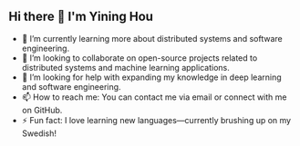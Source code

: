 ## Hi there 👋 I'm Yining Hou

<!--
**EITD/EITD** is a ✨ _special_ ✨ repository because its `README.md` (this file) appears on your GitHub profile.

Here are some ideas to get you started:

- 🔭 I’m currently working on ...
- 🌱 I’m currently learning ...
- 👯 I’m looking to collaborate on ...
- 🤔 I’m looking for help with ...
- 💬 Ask me about ...
- 📫 How to reach me: ...
- 😄 Pronouns: ...
- ⚡ Fun fact: ...
-->

- 🌱 I’m currently learning more about distributed systems and software engineering.
- 👯 I’m looking to collaborate on open-source projects related to distributed systems and machine learning applications.
- 🤔 I’m looking for help with expanding my knowledge in deep learning and software engineering.
- 📫 How to reach me: You can contact me via email or connect with me on GitHub.
- ⚡ Fun fact: I love learning new languages—currently brushing up on my Swedish!
